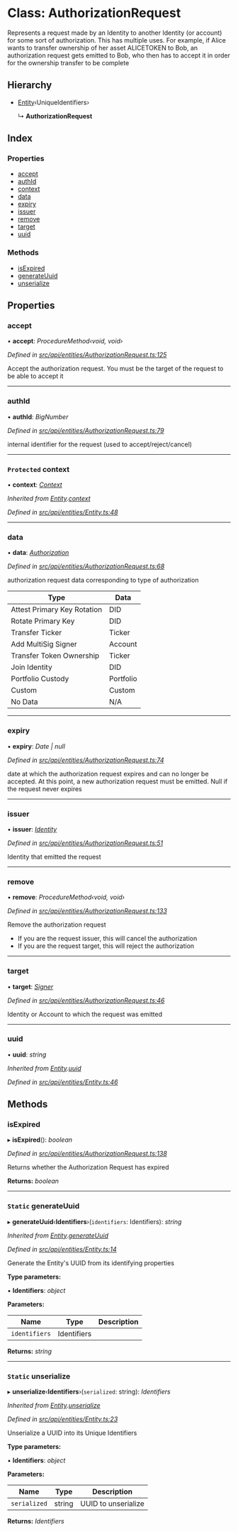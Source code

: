 # Class: AuthorizationRequest

Represents a request made by an Identity to another Identity (or account) for some sort of authorization. This has multiple uses. For example, if Alice
  wants to transfer ownership of her asset ALICETOKEN to Bob, an authorization request gets emitted to Bob,
  who then has to accept it in order for the ownership transfer to be complete

## Hierarchy

* [Entity](entity.md)‹UniqueIdentifiers›

  ↳ **AuthorizationRequest**

## Index

### Properties

* [accept](authorizationrequest.md#accept)
* [authId](authorizationrequest.md#authid)
* [context](authorizationrequest.md#protected-context)
* [data](authorizationrequest.md#data)
* [expiry](authorizationrequest.md#expiry)
* [issuer](authorizationrequest.md#issuer)
* [remove](authorizationrequest.md#remove)
* [target](authorizationrequest.md#target)
* [uuid](authorizationrequest.md#uuid)

### Methods

* [isExpired](authorizationrequest.md#isexpired)
* [generateUuid](authorizationrequest.md#static-generateuuid)
* [unserialize](authorizationrequest.md#static-unserialize)

## Properties

###  accept

• **accept**: *ProcedureMethod‹void, void›*

*Defined in [src/api/entities/AuthorizationRequest.ts:125](https://github.com/PolymathNetwork/polymesh-sdk/blob/c77f6a3e/src/api/entities/AuthorizationRequest.ts#L125)*

Accept the authorization request. You must be the target of the request to be able to accept it

___

###  authId

• **authId**: *BigNumber*

*Defined in [src/api/entities/AuthorizationRequest.ts:79](https://github.com/PolymathNetwork/polymesh-sdk/blob/c77f6a3e/src/api/entities/AuthorizationRequest.ts#L79)*

internal identifier for the request (used to accept/reject/cancel)

___

### `Protected` context

• **context**: *[Context](context.md)*

*Inherited from [Entity](entity.md).[context](entity.md#protected-context)*

*Defined in [src/api/entities/Entity.ts:48](https://github.com/PolymathNetwork/polymesh-sdk/blob/c77f6a3e/src/api/entities/Entity.ts#L48)*

___

###  data

• **data**: *[Authorization](../globals.md#authorization)*

*Defined in [src/api/entities/AuthorizationRequest.ts:68](https://github.com/PolymathNetwork/polymesh-sdk/blob/c77f6a3e/src/api/entities/AuthorizationRequest.ts#L68)*

authorization request data corresponding to type of authorization

| Type                        | Data      |
|-----------------------------|-----------|
| Attest Primary Key Rotation | DID       |
| Rotate Primary Key          | DID       |
| Transfer Ticker             | Ticker    |
| Add MultiSig Signer         | Account   |
| Transfer Token Ownership    | Ticker    |
| Join Identity               | DID       |
| Portfolio Custody           | Portfolio |
| Custom                      | Custom    |
| No Data                     | N/A       |

___

###  expiry

• **expiry**: *Date | null*

*Defined in [src/api/entities/AuthorizationRequest.ts:74](https://github.com/PolymathNetwork/polymesh-sdk/blob/c77f6a3e/src/api/entities/AuthorizationRequest.ts#L74)*

date at which the authorization request expires and can no longer be accepted.
  At this point, a new authorization request must be emitted. Null if the request never expires

___

###  issuer

• **issuer**: *[Identity](identity.md)*

*Defined in [src/api/entities/AuthorizationRequest.ts:51](https://github.com/PolymathNetwork/polymesh-sdk/blob/c77f6a3e/src/api/entities/AuthorizationRequest.ts#L51)*

Identity that emitted the request

___

###  remove

• **remove**: *ProcedureMethod‹void, void›*

*Defined in [src/api/entities/AuthorizationRequest.ts:133](https://github.com/PolymathNetwork/polymesh-sdk/blob/c77f6a3e/src/api/entities/AuthorizationRequest.ts#L133)*

Remove the authorization request

- If you are the request issuer, this will cancel the authorization
- If you are the request target, this will reject the authorization

___

###  target

• **target**: *[Signer](../globals.md#signer)*

*Defined in [src/api/entities/AuthorizationRequest.ts:46](https://github.com/PolymathNetwork/polymesh-sdk/blob/c77f6a3e/src/api/entities/AuthorizationRequest.ts#L46)*

Identity or Account to which the request was emitted

___

###  uuid

• **uuid**: *string*

*Inherited from [Entity](entity.md).[uuid](entity.md#uuid)*

*Defined in [src/api/entities/Entity.ts:46](https://github.com/PolymathNetwork/polymesh-sdk/blob/c77f6a3e/src/api/entities/Entity.ts#L46)*

## Methods

###  isExpired

▸ **isExpired**(): *boolean*

*Defined in [src/api/entities/AuthorizationRequest.ts:138](https://github.com/PolymathNetwork/polymesh-sdk/blob/c77f6a3e/src/api/entities/AuthorizationRequest.ts#L138)*

Returns whether the Authorization Request has expired

**Returns:** *boolean*

___

### `Static` generateUuid

▸ **generateUuid**‹**Identifiers**›(`identifiers`: Identifiers): *string*

*Inherited from [Entity](entity.md).[generateUuid](entity.md#static-generateuuid)*

*Defined in [src/api/entities/Entity.ts:14](https://github.com/PolymathNetwork/polymesh-sdk/blob/c77f6a3e/src/api/entities/Entity.ts#L14)*

Generate the Entity's UUID from its identifying properties

**Type parameters:**

▪ **Identifiers**: *object*

**Parameters:**

Name | Type | Description |
------ | ------ | ------ |
`identifiers` | Identifiers |   |

**Returns:** *string*

___

### `Static` unserialize

▸ **unserialize**‹**Identifiers**›(`serialized`: string): *Identifiers*

*Inherited from [Entity](entity.md).[unserialize](entity.md#static-unserialize)*

*Defined in [src/api/entities/Entity.ts:23](https://github.com/PolymathNetwork/polymesh-sdk/blob/c77f6a3e/src/api/entities/Entity.ts#L23)*

Unserialize a UUID into its Unique Identifiers

**Type parameters:**

▪ **Identifiers**: *object*

**Parameters:**

Name | Type | Description |
------ | ------ | ------ |
`serialized` | string | UUID to unserialize  |

**Returns:** *Identifiers*
